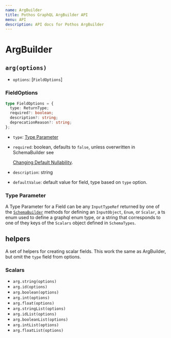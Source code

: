 ```yaml
---
name: ArgBuilder
title: Pothos GraphQL ArgBuilder API
menu: API
description: API docs for Pothos ArgBuilder
---
```


# ArgBuilder

## `arg(options)`

- `options`: \[`FieldOptions`\]

### FieldOptions

```typescript
type FieldOptions = {
  type: ReturnType;
  required?: boolean;
  description?: string;
  deprecationReason?: string;
};
```

- `type`: [Type Parameter](./arg-builder#type-parameter)
- `required`: boolean, defaults to `false`, unless overwritten in SchemaBuilder see

  [Changing Default Nullability](../guide/changing-default-nullability).

- `description`: string
- `defaultValue`: default value for field, type based on `type` option.

### Type Parameter

A Type Parameter for a Field can be any `InputTypeRef` returned by one of the
[`SchemaBuilder`](./schema-builder) methods for defining an `InputObject`, `Enum`, or `Scalar`, a ts
enum used to define a graphql enum type, or a string that corresponds to one of they keys of the
`Scalars` object defined in `SchemaTypes`.

## helpers

A set of helpers for creating scalar fields. This work the same as ArgBuilder, but omit the `type`
field from options.

### Scalars

- `arg.string(options)`
- `arg.id(options)`
- `arg.boolean(options)`
- `arg.int(options)`
- `arg.float(options)`
- `arg.stringList(options)`
- `arg.idList(options)`
- `arg.booleanList(options)`
- `arg.intList(options)`
- `arg.floatList(options)`
